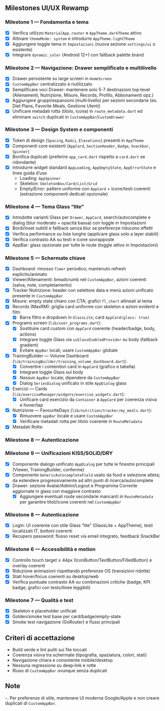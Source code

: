 ## Milestones UI/UX Rewamp

### Milestone 1 — Fondamenta e tema
- [x] Verifica utilizzo `MaterialApp.router` e `AppTheme.darkTheme` attivo
- [x] Attivare `themeMode: system` e introdurre `AppTheme.lightTheme`
- [x] Aggiungere toggle tema in `Impostazioni` (nuova sezione `settings/ui` o esistente)
- [x] Integrare `dynamic_color` (Android 12+) con fallback palette brand

### Milestone 2 — Navigazione: Drawer semplificato e multilivello
- [x] Drawer persistente su large screen in `HomeScreen`
- [x] `CustomAppBar` centralizzato e riutilizzato
- [x] Semplificare voci Drawer: mantenere solo 5-7 destinazioni top‑level (Allenamenti, Nutrizione, Misure, Records, Profilo, Abbonamenti opz.)
- [x] Aggiungere gruppi/espansioni (multi‑livello) per sezioni secondarie (es. Diet Plans, Favorite Meals, Gestione Utenti)
- [x] Unificare metadati rotta (titolo, icona) in `route_metadata.dart` ed eliminare `switch` duplicati in `CustomAppBar`/`CustomDrawer`

### Milestone 3 — Design System e componenti
- [x] Token di design (`Spacing`, `Radii`, `Elevations`) presenti in `AppTheme`
- [x] Componenti core esistenti (`AppCard`, `SectionHeader`, `Badge`, `Snackbar`, `Spinner`)
- [x] Bonifica duplicati (preferire `app_card.dart` rispetto a `card.dart` se ridondante)
 - [x] Introdurre widget standard `AppLoading`, `AppEmptyState`, `AppErrorState` e linee guida d’uso
   - Loading: `AppSpinner`
   - Skeleton: `SkeletonBox/Card/List/Grid`
   - Empty/Error: pattern uniforme con `AppCard` + icone/testi coerenti (estrazione componenti dedicati opzionale)

### Milestone 4 — Tema Glass “lite”
- [x] Introdotte varianti Glass per `Drawer`, `AppCard`, search/autocomplete e dialog (blur moderato + opacità bassa) con toggle in Impostazioni
- [x] Bordi/inset subtili e fallback senza blur se preferenze riducono effetti
- [x] Verifica performance su liste lunghe (applicare glass solo a layer stabili)
- [x] Verifica contrasto AA su testi e icone sovrapposte
- [x] AppBar: glass opzionale per tutte le route (toggle attivo in Impostazioni)

### Milestone 5 — Schermate chiave
- [x] Dashboard: rimosso `Timer` periodico; mantenuto refresh esplicito/animato
- [x] Viewer/Allenamenti: breadcrumb nel `CustomAppBar`, azioni coerenti (salva, note, completamento)
- [x] Tracker Nutrizione: header con selettore data e menù azioni unificato presente in `CustomAppBar`
- [x] Misure: empty state chiaro con CTA; grafici `fl_chart` allineati al tema
- [x] Records (MaxRM): griglia card uniforme con skeleton e azioni evidenti e filtri
  - [x] Barra filtro e dropdown in `GlassLite`; card `AppCard(glass: true)`

- [x] Programs screen (`lib/user_programs.dart`):
  - [x] Sostituire card custom con `AppCard` coerente (header/badge, body, actions)
  - [x] Integrare toggle Glass via `uiGlassEnabledProvider` su body (fallback gradient)
  - [x] Evitare `AppBar` locali, usare `CustomAppBar` globale

- [x] TrainingBuilder — Volume Dashboard (`lib/trainingBuilder/training_volume_dashboard.dart`):
  - [x] Convertire i contenitori card in `AppCard` (grafico e tabella)
  - [x] Integrare toggle Glass sul body
  - [x] Nessun `AppBar` locale; dipendere da `CustomAppBar`
  - [x] Dialog `SeriesDialog` unificato in stile `AppDialog` glass

- [x] Esercizi — Cards (`lib/exerciseManager/widgets/exercise_widgets.dart`):
  - [x] Unificare card esercizio da `Container` a `AppCard` per coerenza visiva e hover/tap

- [x] Nutrizione — FavouriteDays (`lib/nutrition/tracker/my_meals.dart`):
  - [x] Rimuovere `appBar` locale e usare `CustomAppBar`
  - [x] Verificare metadati rotta per titolo coerente in `RouteMetadata`

- [x] Metadati Rotte:
### Milestone 8 — Autenticazione
### Milestone 9 — Unificazioni KISS/SOLID/DRY
- [x] Componente dialogo unificato `AppDialog` per tutte le finestre principali (Viewer, TrainingBuilder, conferme)
- [x] Componente `GenericAutocompleteField` usato da food e selezione atleta; da estendere progressivamente ad altri punti di ricerca/autocomplete
- [x] Drawer: sezione Avatar/Admin/Logout e Programma Corrente aggiornate in glass con maggiore contrasto
  - [x] Aggiungere eventuali route secondarie mancanti in `RouteMetadata` per garantire titoli/icone coerenti nel `CustomAppBar`

### Milestone 8 — Autenticazione
- [x] Login: UI coerente con stile Glass “lite” (GlassLite + AppTheme), testi localizzati IT, bottoni coerenti
- [x] Recupero password: flusso reset via email integrato, feedback SnackBar

### Milestone 6 — Accessibilità e motion
- [x] Controllo touch target ≥ 44px (IconButton/TextButton/FilledButton) e overlay coerenti
- [x] Riduzione animazioni rispettando preferenze OS (transizioni ridotte)
- [x] Stati hover/focus coerenti su desktop/web
- [x] Verifica puntuale contrasto AA su combinazioni critiche (badge, KPI badge; grafici con testo/linee leggibili)

### Milestone 7 — Qualità e test
- [x] Skeleton e placeholder unificati
 - [x] Golden/smoke test base per card/badge/empty-state
 - [x] Smoke test navigazione (GoRouter) e flussi principali

## Criteri di accettazione
- Build verde e lint puliti sui file toccati
- Coerenza visiva tra schermate (tipografia, spaziatura, colori, stati)
- Navigazione chiara e consistente mobile/desktop
- Nessuna regressione su deep‑link e rotte
- Riuso di `CustomAppBar` ovunque senza duplicati

## Note
-. Per preferenze di stile, mantenere UI moderna Google/Apple e non creare duplicati di `CustomAppBar`.